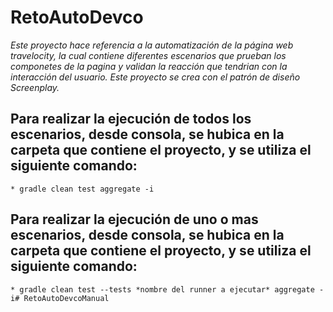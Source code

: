 # RetoAutoDevco

_Este proyecto hace referencia a la automatización de la página web travelocity, la cual contiene diferentes escenarios que prueban los componetes de la pagina y validan la reacción que tendrian con la interacción del usuario. Este proyecto se crea con el patrón de diseño Screenplay._

## Para realizar la ejecución de todos los escenarios, desde consola, se hubica en la carpeta que contiene el proyecto, y se utiliza el siguiente comando:
	
	* gradle clean test aggregate -i

## Para realizar la ejecución de uno o mas escenarios, desde consola, se hubica en la carpeta que contiene el proyecto, y se utiliza el siguiente comando:

	* gradle clean test --tests *nombre del runner a ejecutar* aggregate -i# RetoAutoDevcoManual
